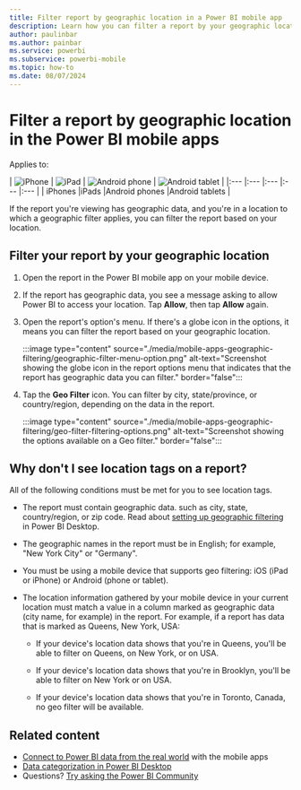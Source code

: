 ```yaml
---
title: Filter report by geographic location in a Power BI mobile app
description: Learn how you can filter a report by your geographic location in the Microsoft Power BI mobile apps, if the report owner set geographic tags.
author: paulinbar
ms.author: painbar
ms.service: powerbi
ms.subservice: powerbi-mobile
ms.topic: how-to
ms.date: 08/07/2024
---
```


# Filter a report by geographic location in the Power BI mobile apps
Applies to:

| ![iPhone](./media/mobile-apps-geographic-filtering/iphone-logo-50-px.png) | ![iPad](./media/mobile-apps-geographic-filtering/ipad-logo-50-px.png) | ![Android phone](./media/mobile-apps-geographic-filtering/android-phone-logo-50-px.png) | ![Android tablet](./media/mobile-apps-view-dashboard/android-tablet-logo-50-px.png) |
|:--- |:--- |:--- |:--- |:--- |
| iPhones |iPads |Android phones |Android tablets |

If the report you're viewing has geographic data, and you're in a location to which a geographic filter applies, you can filter the report based on your location.

## Filter your report by your geographic location

1. Open the report in the Power BI mobile app on your mobile device.

1. If the report has geographic data, you see a message asking to allow Power BI to access your location. Tap **Allow**, then tap **Allow** again.

1. Open the report's option's menu. If there's a globe icon in the options, it means you can filter the report based on your geographic location.

    :::image type="content" source="./media/mobile-apps-geographic-filtering/geographic-filter-menu-option.png" alt-text="Screenshot showing the globe icon in the report options menu that indicates that the report has geographic data you can filter." border="false":::

1. Tap the **Geo Filter** icon. You can filter by city, state/province, or country/region, depending on the data in the report.

    :::image type="content" source="./media/mobile-apps-geographic-filtering/geo-filter-filtering-options.png" alt-text="Screenshot showing the options available on a Geo filter." border="false":::


## Why don't I see location tags on a report?

All of the following conditions must be met for you to see location tags.

* The report must contain geographic data. such as city, state, country/region, or zip code. Read about [setting up geographic filtering](../../transform-model/desktop-mobile-geofiltering.md) in Power BI Desktop.

* The geographic names in the report must be in English; for example, "New York City" or "Germany".

* You must be using a mobile device that supports geo filtering: iOS (iPad or iPhone) or Android (phone or tablet).

* The location information gathered by your mobile device in your current location must match a value in a column marked as geographic data (city name, for example) in the report. For example, if a report has data that is marked as Queens, New York, USA:

    * If your device's location data shows that you're in Queens, you'll be able to filter on Queens, on New York, or on USA.

    * If your device's location data shows that you're in Brooklyn, you'll be able to filter on New York or on USA.

    * If your device's location data shows that you're in Toronto, Canada, no geo filter will be available.

## Related content

* [Connect to Power BI data from the real world](mobile-apps-data-in-real-world-context.md) with the mobile apps
* [Data categorization in Power BI Desktop](../../transform-model/desktop-data-categorization.md) 
* Questions? [Try asking the Power BI Community](https://community.powerbi.com/)